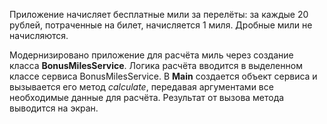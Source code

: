 Приложение начисляет бесплатные мили за перелёты: за каждые 20 рублей, потраченные на билет, начисляется 1 миля. Дробные мили не начисляются.

Модернизировано приложение для расчёта миль через создание класса **BonusMilesService**.
Логика расчёта вводится в выделенном классе сервиса BonusMilesService. 
В **Main** создается объект сервиса и вызывается его метод _calculate_, передавая аргументами все необходимые данные для расчёта. Результат от вызова метода выводится  на экран.

